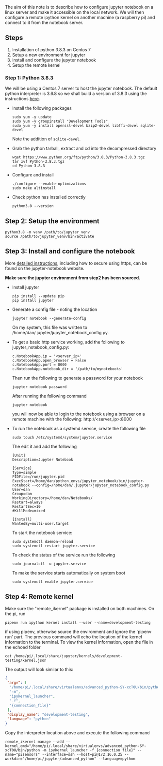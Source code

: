 The aim of this note is to describe how to configure jupyter notebook on a linux server and make it accessible on the 
local network. We will then configure a remote ipython kernel on another machine (a raspberry pi) and connect to it 
from the notebook server.

## Steps

1) Installation of python 3.8.3 on Centos 7
2) Setup a new environment for jupyter
3) Install and configure the jupyter notebook
4) Setup the remote kernel

### Step 1: Python 3.8.3

We will be using a Centos 7 server to host the jupyter notebook. The default python interpreter is 3.6.8 so we shall
build a version of 3.8.3 using the instructions [here](https://computingforgeeks.com/how-to-install-python-3-on-centos/).

- Install the following packages
    ```shell
    sudo yum -y update
    sudo yum -y groupinstall "Development Tools"
    sudo yum -y install openssl-devel bzip2-devel libffi-devel sqlite-devel
    ```
    Note the addition of `sqlite-devel`.


- Grab the python tarball, extract and cd into the decompressed directory
    ```shell
    wget https://www.python.org/ftp/python/3.8.3/Python-3.8.3.tgz
    tar xvf Python-3.8.3.tgz
    cd Python-3.8.3
    ```

- Configure and install
    ```shell
    ./configure --enable-optimizations
    sudo make altinstall
    ```

- Check python has installed correctly
    ```shell
    python3.8 --version
    ```

## Step 2: Setup the environment

```shell
python3.8 -m venv /path/to/jupyter_venv
source /path/to/jupyter_venv/bin/activate
```

## Step 3: Install and configure the notebook

More [detailed instructions](https://jupyter-notebook.readthedocs.io/en/stable/public_server.html), 
including how to secure using https, can be found on the jupyter-notebook website.

**Make sure the jupyter environment from step2 has been sourced.**

- Install jupyter
    ```shell
    pip install --update pip
    pip install jupyter
    ```

- Generate a config file - noting the location
    ```shell
    jupyter notebook --generate-config
    ```
    On my system, this file was written to /home/dan/.jupyter/jupyter_notebook_config.py.


- To get a basic http service working, add the following to jupyter_notebook_config.py:
    ```
    c.NotebookApp.ip = '<server_ip>'
    c.NotebookApp.open_browser = False
    c.NotebookApp.port = 8000
    c.NotebookApp.notebook_dir = '/path/to/mynotebooks'
    ```
    Then run the following to generate a password for your notebook
    ```shell
    jupyter notebook password
    ```

    After running the following command
    ```shell
    jupyter notebook
    ```
    you will now be able to login to the notebook using a browser on a remote machine with the following: http://<server_ip>:8000

- To run the notebook as a systemd service, create the following file
    ```shell
    sudo touch /etc/systemd/system/jupyter.service
    ```
    The edit it and add the following
    ```unit file (systemd)
    [Unit]
    Description=Jupyter Notebook
    
    [Service]
    Type=simple
    PIDFile=/run/jupyter.pid
    ExecStart=/home/dan/python_envs/jupyter_notebook/bin/jupyter-notebook --config=/home/dan/.jupyter/jupyter_notebook_config.py
    User=dan
    Group=dan
    WorkingDirectory=/home/dan/Notebooks/
    Restart=always
    RestartSec=10
    #KillMode=mixed
    
    [Install]
    WantedBy=multi-user.target
    ```
    To start the notebook service:
    ```shell
    sudo systemctl daemon-reload
    sudo systemctl restart jupyter.service
    ```
  
    To check the status of the service run the following
    ```shell
    sudo journalctl -u jupyter.service
    ```
    
    To make the service starts automatically on system boot
    ```shell
    sudo systemctl enable jupyter.service
    ```

## Step 4: Remote kernel

Make sure the "remote_ikernel" package is installed on both machines. On the pi, run
```shell
pipenv run ipython kernel install --user --name=development-testing
```
if using pipenv, otherwise source the environment and ignore the 'pipenv run' part. The previous command
will echo the location of the kernel information to the terminal. To view the kernel information, open the file in the 
echoed folder
```shell
cat /home/pi/.local/share/jupyter/kernels/development-testing/kernel.json
```
The output will look similar to this:
```json
{
 "argv": [
  "/home/pi/.local/share/virtualenvs/advanced_python-SY-xcT0U/bin/python",
  "-m",
  "ipykernel_launcher",
  "-f",
  "{connection_file}"
 ],
 "display_name": "development-testing",
 "language": "python"
}
```
Copy the interpreter location above and execute the following command
```shell
remote_ikernel manage --add --kernel_cmd="/home/pi/.local/share/virtualenvs/advanced_python-SY-xcT0U/bin/python -m ipykernel_launcher -f {connection_file}" --name="pisensors" --interface=ssh --host=pi@172.16.0.25 --workdir="/home/pi/jupyter/advanced_python" --language=python
```


